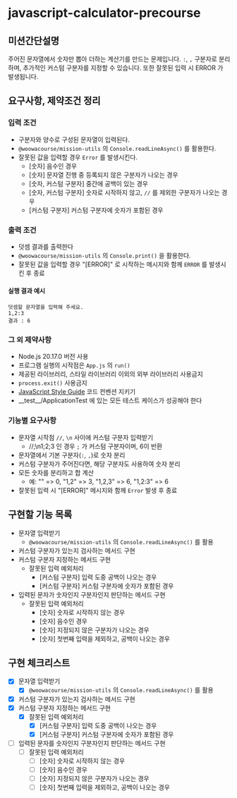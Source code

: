 # javascript-calculator-precourse

## 미션간단설명

주어진 문자열에서 숫자만 뽑아 더하는 계산기를 만드는 문제입니다. `:`, `,` 구분자로 분리하며, 추가적인 커스텀 구분자를 지정할 수 있습니다. 또한 잘못된 입력 시 ERROR 가 발생됩니다.

## 요구사항, 제약조건 정리

### 입력 조건

- 구분자와 양수로 구성된 문자열이 입력된다.
- `@woowacourse/mission-utils` 의 `Console.readLineAsync()` 를 활용한다.
- 잘못된 값을 입력할 경우 `Error` 를 발생시킨다.
  - [숫자] 음수인 경우
  - [숫자] 문자열 진행 중 등록되지 않은 구분자가 나오는 경우
  - [숫자, 커스텀 구분자] 중간에 공백이 있는 경우
  - [숫자, 커스텀 구분자] 숫자로 시작하지 않고, `//` 를 제외한 구분자가 나오는 경우
  - [커스텀 구분자] 커스텀 구분자에 숫자가 포함된 경우

### 출력 조건

- 덧셈 결과를 출력한다
- `@woowacourse/mission-utils` 의 `Console.print()` 을 활용한다.
- 잘못된 값을 입력할 경우 "[ERROR]" 로 시작하는 메시지와 함께 `ERROR` 를 발생시킨 후 종료

#### 실행 결과 예시

```
덧셈할 문자열을 입력해 주세요.
1,2:3
결과 : 6
```

### 그 외 제약사항

- Node.js 20.17.0 버전 사용
- 프로그램 실행의 시작점은 `App.js` 의 `run()`
- 제공된 라이브러리, 스타일 라이브러리 이외의 외부 라이브러리 사용금지
- `process.exit()` 사용금지
- [JavaScript Style Guide](https://github.com/woowacourse/woowacourse-docs/tree/main/styleguide/javascript) 코드 컨벤션 지키기
- \_\_test\_\_/ApplicationTest 에 있는 모든 테스트 케이스가 성공해야 한다

### 기능별 요구사항

- 문자열 시작점 `//`, `\n` 사이에 커스텀 구분자 입력받기
  - //;\n1;2;3 인 경우 `;` 가 커스텀 구분자이며, 6이 반환
- 문자열에서 기본 구분자(`:`, `,`)로 숫자 분리
- 커스텀 구분자가 주어진다면, 해당 구분자도 사용하여 숫자 분리
- 모든 숫자를 분리하고 합 계산
  - 예: "" => 0, "1,2" => 3, "1,2,3" => 6, "1,2:3" => 6
- 잘못된 입력 시 "\[ERROR]" 메시지와 함께 `Error` 발생 후 종료

## 구현할 기능 목록

- 문자열 입력받기
  - `@woowacourse/mission-utils` 의 `Console.readLineAsync()` 를 활용
- 커스텀 구분자가 있는지 검사하는 메서드 구현
- 커스텀 구분자 지정하는 메서드 구현
  - 잘못된 입력 예외처리
    - [커스텀 구분자] 입력 도중 공백이 나오는 경우
    - [커스텀 구분자] 커스텀 구분자에 숫자가 포함된 경우
- 입력된 문자가 숫자인지 구분자인지 판단하는 메서드 구현
  - 잘못된 입력 예외처리
    - [숫자] 숫자로 시작하지 않는 경우
    - [숫자] 음수인 경우
    - [숫자] 지정되지 않은 구분자가 나오는 경우
    - [숫자] 첫번째 입력을 제외하고, 공백이 나오는 경우

## 구현 체크리스트

- [x] 문자열 입력받기
  - [x] `@woowacourse/mission-utils` 의 `Console.readLineAsync()` 를 활용
- [x] 커스텀 구분자가 있는지 검사하는 메서드 구현
- [x] 커스텀 구분자 지정하는 메서드 구현
  - [x] 잘못된 입력 예외처리
    - [x] [커스텀 구분자] 입력 도중 공백이 나오는 경우
    - [x] [커스텀 구분자] 커스텀 구분자에 숫자가 포함된 경우
- [ ] 입력된 문자를 숫자인지 구분자인지 판단하는 메서드 구현
  - [ ] 잘못된 입력 예외처리
    - [ ] [숫자] 숫자로 시작하지 않는 경우
    - [ ] [숫자] 음수인 경우
    - [ ] [숫자] 지정되지 않은 구분자가 나오는 경우
    - [ ] [숫자] 첫번째 입력을 제외하고, 공백이 나오는 경우
